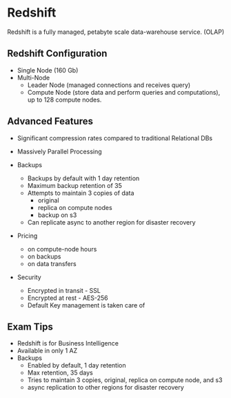 # Redshift

Redshift is a fully managed, petabyte scale data-warehouse service.  (OLAP)

## Redshift Configuration

- Single Node (160 Gb)
- Multi-Node
    - Leader Node (managed connections and receives query)
    - Compute Node (store data and perform queries and computations), up to 128 compute nodes.

## Advanced Features

- Significant compression rates compared to traditional Relational DBs 
- Massively Parallel Processing
- Backups
    - Backups by default with 1 day retention
    - Maximum backup retention of 35
    - Attempts to maintain 3 copies of data
        - original
        - replica on compute nodes
        - backup on s3
    - Can replicate async to another region for disaster recovery 

- Pricing
    - on compute-node hours
    - on backups
    - on data transfers

- Security
    - Encrypted in transit - SSL
    - Encrypted at rest - AES-256
    - Default Key management is taken care of

## Exam Tips

- Redshift is for Business Intelligence
- Available in only 1 AZ
- Backups
    - Enabled by default, 1 day retention
    - Max retention, 35 days
    - Tries to maintain 3 copies, original, replica on compute node, and s3
    - async replication to other regions for disaster recovery
